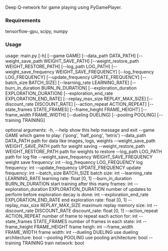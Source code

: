 Deep Q-network for game playing using PyGamePlayer.

### Requirements

tensorflow-gpu, scipy, numpy


### Usage

usage: main.py [-h] [--game GAME] [--data_path DATA_PATH]
               [--weight_save_path WEIGHT_SAVE_PATH]
               [--weight_restore_path WEIGHT_RESTORE_PATH]
               [--log_path LOG_PATH]
               [--weight_save_frequency WEIGHT_SAVE_FREQUENCY]
               [--log_frequency LOG_FREQUENCY]
               [--update_frequency UPDATE_FREQUENCY] [--batch_size BATCH_SIZE]
               [--learning_rate LEARNING_RATE]
               [--burn_in_duration BURN_IN_DURATION]
               [--exploration_duration EXPLORATION_DURATION]
               [--exploration_end_rate EXPLORATION_END_RATE]
               [--replay_max_size REPLAY_MAX_SIZE]
               [--discount_rate DISCOUNT_RATE] [--action_repeat ACTION_REPEAT]
               [--state_frames STATE_FRAMES] [--frame_height FRAME_HEIGHT]
               [--frame_width FRAME_WIDTH] [--dueling DUELING]
               [--pooling POOLING] [--training TRAINING]

optional arguments:
  -h, --help            show this help message and exit
  --game GAME           which game to play: ('pong', 'half_pong', 'tetris')
  --data_path DATA_PATH
                        path for data like images, logs, weights
  --weight_save_path WEIGHT_SAVE_PATH
                        path for weight saving
  --weight_restore_path WEIGHT_RESTORE_PATH
                        path for weights to restore
  --log_path LOG_PATH   path for log file
  --weight_save_frequency WEIGHT_SAVE_FREQUENCY
                        weight save frequency: int
  --log_frequency LOG_FREQUENCY
                        log frequency: int
  --update_frequency UPDATE_FREQUENCY
                        update frequency: int
  --batch_size BATCH_SIZE
                        batch size: int
  --learning_rate LEARNING_RATE
                        learning rate: float [0, 1]
  --burn_in_duration BURN_IN_DURATION
                        start training after this many frames: int
  --exploration_duration EXPLORATION_DURATION
                        number of updates to perform before exploration decay
                        is done: int
  --exploration_end_rate EXPLORATION_END_RATE
                        end exploration rate: float [0, 1]
  --replay_max_size REPLAY_MAX_SIZE
                        maximum replay memory size: int
  --discount_rate DISCOUNT_RATE
                        discount_rate: float [0, 1]
  --action_repeat ACTION_REPEAT
                        number of frame to repeat each action for: int
  --state_frames STATE_FRAMES
                        number of frames in each state: int
  --frame_height FRAME_HEIGHT
                        frame heigh: int
  --frame_width FRAME_WIDTH
                        frame width: int
  --dueling DUELING     use dueling architecture: bool
  --pooling POOLING     use pooling architecture: bool
  --training TRAINING   train network: bool